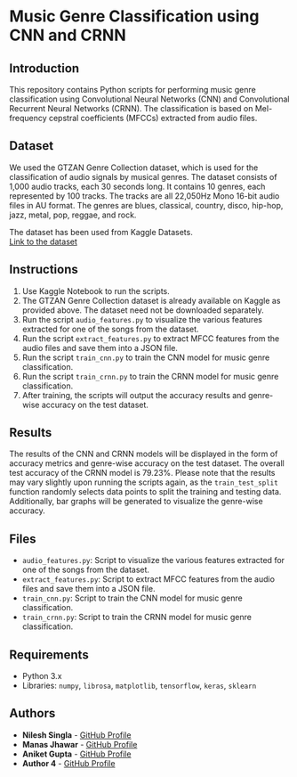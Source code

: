 # Music Genre Classification using CNN and CRNN

## Introduction
This repository contains Python scripts for performing music genre classification using Convolutional Neural Networks (CNN) and Convolutional Recurrent Neural Networks (CRNN). The classification is based on Mel-frequency cepstral coefficients (MFCCs) extracted from audio files.

## Dataset
We used the GTZAN Genre Collection dataset, which is used for the classification of audio signals by musical genres. The dataset consists of 1,000 audio tracks, each 30 seconds long. It contains 10 genres, each represented by 100 tracks. The tracks are all 22,050Hz Mono 16-bit audio files in AU format. The genres are blues, classical, country, disco, hip-hop, jazz, metal, pop, reggae, and rock.

The dataset has been used from Kaggle Datasets.  
[Link to the dataset](https://www.kaggle.com/datasets/carlthome/gtzan-genre-collection)

## Instructions
1. Use Kaggle Notebook to run the scripts.
2. The GTZAN Genre Collection dataset is already available on Kaggle as provided above. The dataset need not be downloaded separately.
3. Run the script `audio_features.py` to visualize the various features extracted for one of the songs from the dataset.
4. Run the script `extract_features.py` to extract MFCC features from the audio files and save them into a JSON file.
5. Run the script `train_cnn.py` to train the CNN model for music genre classification.
6. Run the script `train_crnn.py` to train the CRNN model for music genre classification.
7. After training, the scripts will output the accuracy results and genre-wise accuracy on the test dataset.

## Results
The results of the CNN and CRNN models will be displayed in the form of accuracy metrics and genre-wise accuracy on the test dataset. The overall test accuracy of the CRNN model is 79.23%. Please note that the results may vary slightly upon running the scripts again, as the `train_test_split` function randomly selects data points to split the training and testing data. Additionally, bar graphs will be generated to visualize the genre-wise accuracy.

## Files
- `audio_features.py`: Script to visualize the various features extracted for one of the songs from the dataset.
- `extract_features.py`: Script to extract MFCC features from the audio files and save them into a JSON file.
- `train_cnn.py`: Script to train the CNN model for music genre classification.
- `train_crnn.py`: Script to train the CRNN model for music genre classification.

## Requirements
- Python 3.x
- Libraries: `numpy`, `librosa`, `matplotlib`, `tensorflow`, `keras`, `sklearn`

## Authors
- **Nilesh Singla** - [GitHub Profile](https://github.com/s-n-27)
- **Manas Jhawar** - [GitHub Profile](https://github.com/Jhawar04manas)
- **Aniket Gupta** - [GitHub Profile](https://github.com/aniket-gupta91)
- **Author 4** - [GitHub Profile](https://github.com/author4)

